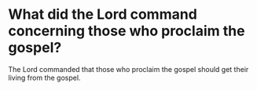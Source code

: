 # What did the Lord command concerning those who proclaim the gospel?

The Lord commanded that those who proclaim the gospel should get their living from the gospel.
